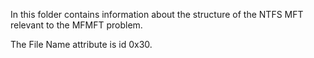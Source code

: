 In this folder contains information about the structure of the NTFS MFT relevant to the MFMFT problem.

The File Name attribute is id 0x30.
